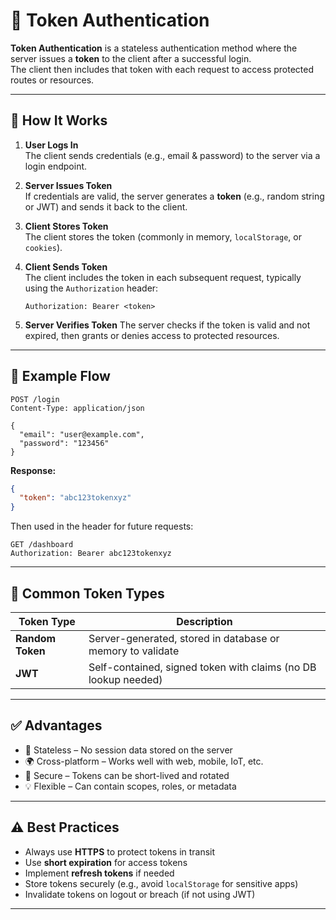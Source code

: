 # 🔐 Token Authentication

**Token Authentication** is a stateless authentication method where the server issues a **token** to the client after a successful login.  
The client then includes that token with each request to access protected routes or resources.

---

## 📖 How It Works

1. **User Logs In**  
   The client sends credentials (e.g., email & password) to the server via a login endpoint.

2. **Server Issues Token**  
   If credentials are valid, the server generates a **token** (e.g., random string or JWT) and sends it back to the client.

3. **Client Stores Token**  
   The client stores the token (commonly in memory, `localStorage`, or `cookies`).

4. **Client Sends Token**  
   The client includes the token in each subsequent request, typically using the `Authorization` header:

   ```http
   Authorization: Bearer <token>
   ```

5. **Server Verifies Token**
   The server checks if the token is valid and not expired, then grants or denies access to protected resources.

---

## 🧪 Example Flow

```http
POST /login
Content-Type: application/json

{
  "email": "user@example.com",
  "password": "123456"
}
```

**Response:**

```json
{
  "token": "abc123tokenxyz"
}
```

Then used in the header for future requests:

```http
GET /dashboard
Authorization: Bearer abc123tokenxyz
```

---

## 🧰 Common Token Types

| Token Type       | Description                                                    |
| ---------------- | -------------------------------------------------------------- |
| **Random Token** | Server-generated, stored in database or memory to validate     |
| **JWT**          | Self-contained, signed token with claims (no DB lookup needed) |

---

## ✅ Advantages

- 🔁 Stateless – No session data stored on the server
- 🌍 Cross-platform – Works well with web, mobile, IoT, etc.
- 🔐 Secure – Tokens can be short-lived and rotated
- 💡 Flexible – Can contain scopes, roles, or metadata

---

## ⚠️ Best Practices

- Always use **HTTPS** to protect tokens in transit
- Use **short expiration** for access tokens
- Implement **refresh tokens** if needed
- Store tokens securely (e.g., avoid `localStorage` for sensitive apps)
- Invalidate tokens on logout or breach (if not using JWT)

---
